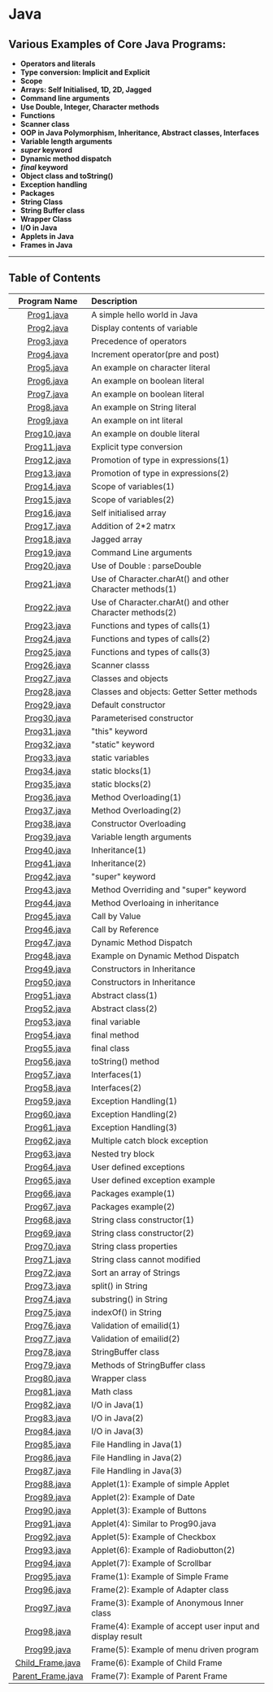 # Java

## Various Examples of Core Java Programs:

* **Operators and literals**
* **Type conversion: Implicit and Explicit**
* **Scope**
* **Arrays: Self Initialised, 1D, 2D, Jagged**
* **Command line arguments**
* **Use Double, Integer, Character methods**
* **Functions**
* **Scanner class**
* **OOP in Java Polymorphism, Inheritance, Abstract classes, Interfaces**
* **Variable length arguments**
* **<i>super</i> keyword**
* **Dynamic method dispatch**
* **<i>final</i> keyword**
* **Object class and toString()**
* **Exception handling**
* **Packages**
* **String Class**
* **String Buffer class**
* **Wrapper Class**
* **I/O in Java**
* **Applets in Java**
* **Frames in Java**

<hr>

## Table of Contents

| Program Name                     | Description                          |
| :-----------------------------:  | :--------------------------------    |
|[Prog1.java](Prog1.java)  |A simple hello world in Java|
|[Prog2.java](Prog2.java)  |Display contents of variable|
|[Prog3.java](Prog3.java)  |Precedence of operators|
|[Prog4.java](Prog4.java)  |Increment operator(pre and post)|
|[Prog5.java](Prog5.java)  |An example on character literal|
|[Prog6.java](Prog6.java)  |An example on boolean literal|
|[Prog7.java](Prog7.java)  |An example on boolean literal|
|[Prog8.java](Prog8.java)  |An example on String literal|
|[Prog9.java](Prog9.java)  |An example on int literal|
|[Prog10.java](Prog10.java)|An example on double literal|
|[Prog11.java](Prog11.java)| Explicit type conversion|
|[Prog12.java](Prog12.java)|Promotion of type in expressions(1)|
|[Prog13.java](Prog13.java)|Promotion of type in expressions(2)|
|[Prog14.java](Prog14.java)|Scope of variables(1)|
|[Prog15.java](Prog15.java)|Scope of variables(2)|
|[Prog16.java](Prog16.java)|Self initialised array|
|[Prog17.java](Prog17.java)|Addition of 2*2 matrx|
|[Prog18.java](Prog18.java)|Jagged array|
|[Prog19.java](Prog19.java)|Command Line arguments|
|[Prog20.java](Prog20.java)|Use of Double : parseDouble|
|[Prog21.java](Prog21.java)|Use of Character.charAt() and other Character methods(1)|
|[Prog22.java](Prog22.java)|Use of Character.charAt() and other Character methods(2)|
|[Prog23.java](Prog23.java)|Functions and types of calls(1)|
|[Prog24.java](Prog24.java)|Functions and types of calls(2)|
|[Prog25.java](Prog25.java)|Functions and types of calls(3)|
|[Prog26.java](Prog26.java)|Scanner classs|
|[Prog27.java](Prog27.java)|Classes and objects|
|[Prog28.java](Prog28.java)|Classes and objects: Getter Setter methods|
|[Prog29.java](Prog29.java)|Default constructor|
|[Prog30.java](Prog30.java)|Parameterised constructor|
|[Prog31.java](Prog31.java)|"this" keyword|
|[Prog32.java](Prog32.java)|"static" keyword|
|[Prog33.java](Prog33.java)|static variables|
|[Prog34.java](Prog34.java)|static blocks(1)|
|[Prog35.java](Prog35.java)|static blocks(2)|
|[Prog36.java](Prog36.java)|Method Overloading(1)|
|[Prog37.java](Prog37.java)|Method Overloading(2)|
|[Prog38.java](Prog38.java)|Constructor Overloading|
|[Prog39.java](Prog39.java)|Variable length arguments|
|[Prog40.java](Prog40.java)|Inheritance(1)|
|[Prog41.java](Prog41.java)|Inheritance(2)|
|[Prog42.java](Prog42.java)|"super" keyword|
|[Prog43.java](Prog43.java)|Method Overriding and "super" keyword|
|[Prog44.java](Prog44.java)|Method Overloaing in inheritance|
|[Prog45.java](Prog45.java)|Call by Value|
|[Prog46.java](Prog46.java)|Call by Reference|
|[Prog47.java](Prog47.java)|Dynamic Method Dispatch|
|[Prog48.java](Prog48.java)|Example on Dynamic Method Dispatch|
|[Prog49.java](Prog49.java)|Constructors in Inheritance|
|[Prog50.java](Prog50.java)|Constructors in Inheritance|
|[Prog51.java](Prog51.java)|Abstract class(1)|
|[Prog52.java](Prog52.java)|Abstract class(2)|
|[Prog53.java](Prog53.java)|final variable|
|[Prog54.java](Prog54.java)|final method|
|[Prog55.java](Prog55.java)|final class|
|[Prog56.java](Prog56.java)|toString() method|
|[Prog57.java](Prog57.java)|Interfaces(1)|
|[Prog58.java](Prog58.java)|Interfaces(2)|
|[Prog59.java](Prog59.java)|Exception Handling(1)|
|[Prog60.java](Prog60.java)|Exception Handling(2)|
|[Prog61.java](Prog61.java)|Exception Handling(3)|
|[Prog62.java](Prog62.java)|Multiple catch block exception|
|[Prog63.java](Prog63.java)|Nested try block|
|[Prog64.java](Prog64.java)|User defined exceptions|
|[Prog65.java](Prog65.java)|User defined exception example|
|[Prog66.java](Prog66.java)|Packages example(1)|
|[Prog67.java](Prog67.java)|Packages example(2)|
|[Prog68.java](Prog68.java)|String class constructor(1)|
|[Prog69.java](Prog69.java)|String class constructor(2)|
|[Prog70.java](Prog70.java)|String class properties|
|[Prog71.java](Prog71.java)|String class cannot modified|
|[Prog72.java](Prog72.java)|Sort an array of Strings|
|[Prog73.java](Prog73.java)|split() in String|
|[Prog74.java](Prog74.java)|substring() in String|
|[Prog75.java](Prog75.java)|indexOf() in String|
|[Prog76.java](Prog76.java)|Validation of emailid(1)|
|[Prog77.java](Prog77.java)|Validation of emailid(2)|
|[Prog78.java](Prog78.java)|StringBuffer class|
|[Prog79.java](Prog79.java)|Methods of StringBuffer class|
|[Prog80.java](Prog80.java)|Wrapper class|
|[Prog81.java](Prog81.java)|Math class|
|[Prog82.java](Prog82.java)|I/O in Java(1)|
|[Prog83.java](Prog83.java)|I/O in Java(2)|
|[Prog84.java](Prog84.java)|I/O in Java(3)|
|[Prog85.java](Prog85.java)|File Handling in Java(1)|
|[Prog86.java](Prog86.java)|File Handling in Java(2)|
|[Prog87.java](Prog87.java)|File Handling in Java(3)|
|[Prog88.java](Prog88.java)|Applet(1): Example of simple Applet|
|[Prog89.java](Prog89.java)|Applet(2): Example of Date|
|[Prog90.java](Prog90.java)|Applet(3): Example of Buttons|
|[Prog91.java](Prog91.java)|Applet(4): Similar to Prog90.java|
|[Prog92.java](Prog92.java)|Applet(5): Example of Checkbox|
|[Prog93.java](Prog93.java)|Applet(6): Example of Radiobutton(2)|
|[Prog94.java](Prog94.java)|Applet(7): Example of Scrollbar|
|[Prog95.java](Prog95.java)|Frame(1): Example of Simple Frame|
|[Prog96.java](Prog96.java)|Frame(2): Example of Adapter class|
|[Prog97.java](Prog97.java)|Frame(3): Example of Anonymous Inner class|
|[Prog98.java](Prog98.java)|Frame(4): Example of accept user input and display result|
|[Prog99.java](Prog99.java)|Frame(5): Example of menu driven program|
|[Child_Frame.java](Child_Frame.java)|Frame(6): Example of Child Frame|
|[Parent_Frame.java](Parent_Frame.java)|Frame(7): Example of Parent Frame|
